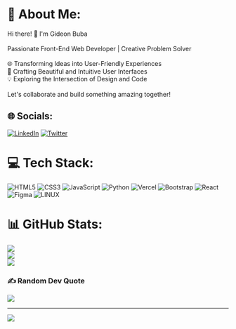 # 💫 About Me:
Hi there! 👋 I'm Gideon Buba <br><br>Passionate Front-End Web Developer | Creative Problem Solver<br><br>🌐 Transforming Ideas into User-Friendly Experiences<br>🎨 Crafting Beautiful and Intuitive User Interfaces<br>💡 Exploring the Intersection of Design and Code<br><br>Let's collaborate and build something amazing together! <br>


## 🌐 Socials:
[![LinkedIn](https://img.shields.io/badge/LinkedIn-%230077B5.svg?logo=linkedin&logoColor=white)](https://linkedin.com/in/gideon-buba-34aaa2190/) [![Twitter](https://img.shields.io/badge/Twitter-%231DA1F2.svg?logo=Twitter&logoColor=white)](https://twitter.com/https://twitter.com/Gideon_Buba) 

# 💻 Tech Stack:
![HTML5](https://img.shields.io/badge/html5-%23E34F26.svg?style=plastic&logo=html5&logoColor=white) ![CSS3](https://img.shields.io/badge/css3-%231572B6.svg?style=plastic&logo=css3&logoColor=white) ![JavaScript](https://img.shields.io/badge/javascript-%23323330.svg?style=plastic&logo=javascript&logoColor=%23F7DF1E) ![Python](https://img.shields.io/badge/python-3670A0?style=plastic&logo=python&logoColor=ffdd54) ![Vercel](https://img.shields.io/badge/vercel-%23000000.svg?style=plastic&logo=vercel&logoColor=white) ![Bootstrap](https://img.shields.io/badge/bootstrap-%23563D7C.svg?style=plastic&logo=bootstrap&logoColor=white) ![React](https://img.shields.io/badge/react-%2320232a.svg?style=plastic&logo=react&logoColor=%2361DAFB) 	![Figma](https://img.shields.io/badge/figma-%23F24E1E.svg?style=plastic&logo=figma&logoColor=white) ![LINUX](https://img.shields.io/badge/Linux-FCC624?style=plastic&logo=linux&logoColor=black)
# 📊 GitHub Stats:
![](https://github-readme-stats.vercel.app/api?username=Gideon-Buba&theme=vue-dark&hide_border=false&include_all_commits=true&count_private=true)<br/>
![](https://github-readme-streak-stats.herokuapp.com/?user=Gideon-Buba&theme=vue-dark&hide_border=false)<br/>
![](https://github-readme-stats.vercel.app/api/top-langs/?username=Gideon-Buba&theme=vue-dark&hide_border=false&include_all_commits=true&count_private=true&layout=compact)

### ✍️ Random Dev Quote
![](https://quotes-github-readme.vercel.app/api?type=horizontal&theme=radical)

---
[![](https://visitcount.itsvg.in/api?id=Gideon-Buba&icon=0&color=0)](https://visitcount.itsvg.in)

<!-- Proudly created with GPRM ( https://gprm.itsvg.in ) -->
